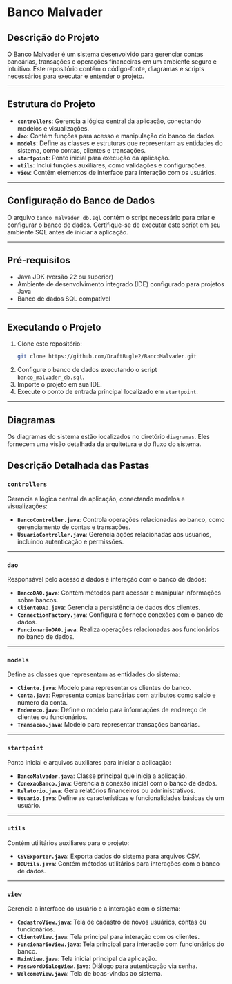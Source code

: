 
# Banco Malvader

## Descrição do Projeto

O Banco Malvader é um sistema desenvolvido para gerenciar contas bancárias, transações e operações financeiras em um ambiente seguro e intuitivo. Este repositório contém o código-fonte, diagramas e scripts necessários para executar e entender o projeto.

---

## Estrutura do Projeto

- **`controllers`**: Gerencia a lógica central da aplicação, conectando modelos e visualizações.
- **`dao`**: Contém funções para acesso e manipulação do banco de dados.
- **`models`**: Define as classes e estruturas que representam as entidades do sistema, como contas, clientes e transações.
- **`startpoint`**: Ponto inicial para execução da aplicação.
- **`utils`**: Inclui funções auxiliares, como validações e configurações.
- **`view`**: Contém elementos de interface para interação com os usuários.

---

## Configuração do Banco de Dados

O arquivo `banco_malvader_db.sql` contém o script necessário para criar e configurar o banco de dados. Certifique-se de executar este script em seu ambiente SQL antes de iniciar a aplicação.

---

## Pré-requisitos

- Java JDK (versão 22 ou superior)
- Ambiente de desenvolvimento integrado (IDE) configurado para projetos Java
- Banco de dados SQL compatível

---

## Executando o Projeto

1. Clone este repositório:
   ```bash
   git clone https://github.com/DraftBugle2/BancoMalvader.git
   ```
2. Configure o banco de dados executando o script `banco_malvader_db.sql`.
3. Importe o projeto em sua IDE.
4. Execute o ponto de entrada principal localizado em `startpoint`.

---

## Diagramas

Os diagramas do sistema estão localizados no diretório `diagramas`. Eles fornecem uma visão detalhada da arquitetura e do fluxo do sistema.

## Descrição Detalhada das Pastas

### **`controllers`**
Gerencia a lógica central da aplicação, conectando modelos e visualizações:
- **`BancoController.java`**: Controla operações relacionadas ao banco, como gerenciamento de contas e transações.
- **`UsuarioController.java`**: Gerencia ações relacionadas aos usuários, incluindo autenticação e permissões.

---

### **`dao`**
Responsável pelo acesso a dados e interação com o banco de dados:
- **`BancoDAO.java`**: Contém métodos para acessar e manipular informações sobre bancos.
- **`ClienteDAO.java`**: Gerencia a persistência de dados dos clientes.
- **`ConnectionFactory.java`**: Configura e fornece conexões com o banco de dados.
- **`FuncionarioDAO.java`**: Realiza operações relacionadas aos funcionários no banco de dados.

---

### **`models`**
Define as classes que representam as entidades do sistema:
- **`Cliente.java`**: Modelo para representar os clientes do banco.
- **`Conta.java`**: Representa contas bancárias com atributos como saldo e número da conta.
- **`Endereco.java`**: Define o modelo para informações de endereço de clientes ou funcionários.
- **`Transacao.java`**: Modelo para representar transações bancárias.

---

### **`startpoint`**
Ponto inicial e arquivos auxiliares para iniciar a aplicação:
- **`BancoMalvader.java`**: Classe principal que inicia a aplicação.
- **`ConexaoBanco.java`**: Gerencia a conexão inicial com o banco de dados.
- **`Relatorio.java`**: Gera relatórios financeiros ou administrativos.
- **`Usuario.java`**: Define as características e funcionalidades básicas de um usuário.

---

### **`utils`**
Contém utilitários auxiliares para o projeto:
- **`CSVExporter.java`**: Exporta dados do sistema para arquivos CSV.
- **`DBUtils.java`**: Contém métodos utilitários para interações com o banco de dados.

---

### **`view`**
Gerencia a interface do usuário e a interação com o sistema:
- **`CadastroView.java`**: Tela de cadastro de novos usuários, contas ou funcionários.
- **`ClienteView.java`**: Tela principal para interação com os clientes.
- **`FuncionarioView.java`**: Tela principal para interação com funcionários do banco.
- **`MainView.java`**: Tela inicial principal da aplicação.
- **`PasswordDialogView.java`**: Diálogo para autenticação via senha.
- **`WelcomeView.java`**: Tela de boas-vindas ao sistema.
